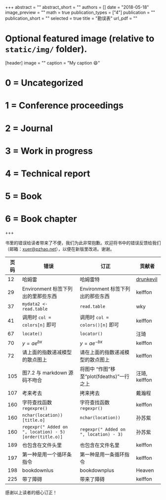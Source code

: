 +++
abstract = ""
abstract_short = ""
authors = []
date = "2018-05-18"
image_preview = ""
math = true
publication_types = ["4"]
publication = ""
publication_short = ""
selected = true
title = "勘误表"
url_pdf = ""

# Optional featured image (relative to `static/img/` folder).
[header]
image = ""
caption = "My caption :smile:"

# 0 = Uncategorized
# 1 = Conference proceedings
# 2 = Journal
# 3 = Work in progress
# 4 = Technical report
# 5 = Book
# 6 = Book chapter
+++


书里的错误给读者带来了不便，我们为此非常抱歉。欢迎将书中的错误反馈给我们（邮箱：<xuer@pzhao.net>），以便在新版里改进。谢谢。

| 页码 |   错误   |   订正   | 贡献者 |
| --- | ------ | ------ | ---- |
|  12  |  哈姆雷  | 哈姆雷特 | [drunkevil](https://steemit.com/cn-reader/@drunkevil/reading-of-learning-r) |
| 29   |  Environment 标签下列出的里那些东西   |  Environment 标签下列出的那些东西  | kelffon  |
| 37   |  `mydata2 <- read.table`   |  `read.table`  | wky |
| 41   |  调用时 `col = colors[n]` 即可   |  调用时 `col = colors()[n]` 即可   | kelffon  |
| 67   |  `locate()`   |  `locator()`  | 汪琦 |
| 70   |   $y=ae^{bx}$   |  $y=ae^{-bx}$  | kelffon  |
| 72   |  请上面的指数递减模型的散点图上  |  请在上面的指数递减模型的散点图上  | kelffon  |
| 105  |  图7.2 与 markdown 源码不吻合  | 将图中 “作图”移至“plot(fdeaths)”一行之上  | 汪琦, kelffon |
| 107  | 考来考去 | 拷来拷去 | 戴瀚程 |
| 160  |  字符查找函数 `regexpre()`  | 字符查找函数 `regexpr()`   | kelffon  |
| 160  |  `nchar(location))[title.o]`  | `nchar(location))`   | 孙苏紫  |
| 160  |  `regexpr(" Added on ", location) - 5)[order(title.o)]`  | `regexpr(" Added on ", location) - 3)`   | 孙苏紫  |
| 189  |  也包含在文件头里  |  也包含在文件名里  | kelffon  |
| 197  | 第一种是用一个循环条指令   |  第一种是用一条循环指令  | kelffon  |
| 198  |  bookdownlus  | bookdownplus | Heaven |
| 225  |  带了障碍  |  带来了障碍  | kelffon  |


感谢以上读者的细心订正！
